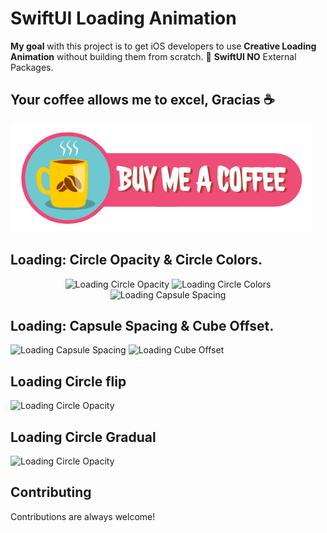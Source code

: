 # SwiftUI Loading Animation

<strong>My goal</strong> with this project is to get iOS developers to use <strong>Creative Loading Animation</strong> without building them from scratch. 💯 <strong>SwiftUI NO</strong> External Packages.


## Your coffee allows me to excel, Gracias ☕

<a href="https://www.buymeacoffee.com/adamkif" target="_blank" rel="noopener noreferrer"><img src="https://github.com/adam-kif/SwiftUI-Loading-Animation/blob/main/SwiftUI-Loading-Animation/Screenshot/BuyMeACoffee.png" alt="Buy Me A Coffee" /></a>

## Loading: Circle Opacity & Circle Colors.
<div align="center" width="100%">
 <img width="33%" src="https://github.com/adamkif/SwiftUI-Loading-Animation/blob/main/SwiftUI-Loading-Animation/Screenshot/LoadingCircleOpacity.gif" alt="Loading Circle  Opacity">
 <img width="33%" src="https://github.com/adamkif/SwiftUI-Loading-Animation/blob/main/SwiftUI-Loading-Animation/Screenshot/LoadingCircleColors.gif"  alt="Loading Circle Colors">
  <img width="33%" src="https://github.com/adamkif/SwiftUI-Loading-Animation/blob/main/SwiftUI-Loading-Animation/Screenshot/LoadingCapsuleSpacing.gif" alt="Loading Capsule  Spacing">
</div>

## Loading: Capsule Spacing & Cube Offset.
<div align="start">
 <img src="https://github.com/adamkif/SwiftUI-Loading-Animation/blob/main/SwiftUI-Loading-Animation/Screenshot/LoadingCapsuleSpacing.gif" alt="Loading Capsule  Spacing">
 <img margin-left="40px" src="https://github.com/adamkif/SwiftUI-Loading-Animation/blob/main/SwiftUI-Loading-Animation/Screenshot/LoadingCubeOffset.gif"    alt="Loading Cube Offset">
</div>

## Loading Circle flip

![Loading Circle Opacity](https://github.com/adamkif/SwiftUI-Loading-Animation/blob/main/SwiftUI-Loading-Animation/Screenshot/LoadingCircleFlip.gif)

## Loading Circle Gradual

![Loading Circle Opacity](https://github.com/adamkif/SwiftUI-Loading-Animation/blob/main/SwiftUI-Loading-Animation/Screenshot/LoadingCircleGradual.gif)

## Contributing

Contributions are always welcome!

